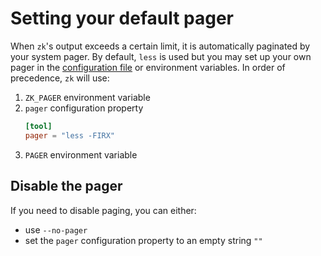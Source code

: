 # Setting your default pager

When `zk`'s output exceeds a certain limit, it is automatically paginated by
your system pager. By default, `less` is used but you may set up your own pager
in the [configuration file](config.md) or environment variables. In order of
precedence, `zk` will use:

1. `ZK_PAGER` environment variable
2. `pager` configuration property
   ```toml
   [tool]
   pager = "less -FIRX"
   ```
3. `PAGER` environment variable

## Disable the pager

If you need to disable paging, you can either:

- use `--no-pager`
- set the `pager` configuration property to an empty string `""`
